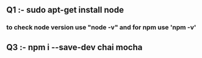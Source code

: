 
## Q1 :- sudo apt-get install node  

 ### to check node version use "node -v" and for npm use 'npm -v' 

## Q3 :-  npm i --save-dev chai mocha

